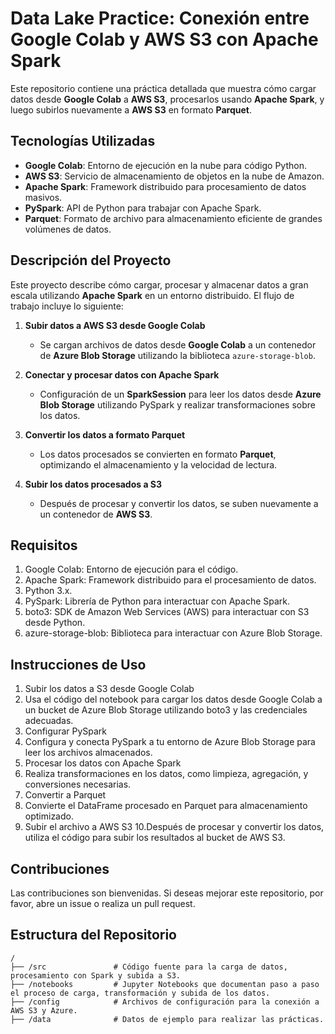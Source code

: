 # Data Lake Practice: Conexión entre Google Colab y AWS S3 con Apache Spark

Este repositorio contiene una práctica detallada que muestra cómo cargar datos desde **Google Colab** a **AWS S3**, procesarlos usando **Apache Spark**, y luego subirlos nuevamente a **AWS S3** en formato **Parquet**.

## Tecnologías Utilizadas

- **Google Colab**: Entorno de ejecución en la nube para código Python.
- **AWS S3**: Servicio de almacenamiento de objetos en la nube de Amazon.
- **Apache Spark**: Framework distribuido para procesamiento de datos masivos.
- **PySpark**: API de Python para trabajar con Apache Spark.
- **Parquet**: Formato de archivo para almacenamiento eficiente de grandes volúmenes de datos.

## Descripción del Proyecto

Este proyecto describe cómo cargar, procesar y almacenar datos a gran escala utilizando **Apache Spark** en un entorno distribuido. El flujo de trabajo incluye lo siguiente:

1. **Subir datos a AWS S3 desde Google Colab**  
   - Se cargan archivos de datos desde **Google Colab** a un contenedor de **Azure Blob Storage** utilizando la biblioteca `azure-storage-blob`.

2. **Conectar y procesar datos con Apache Spark**  
   - Configuración de un **SparkSession** para leer los datos desde **Azure Blob Storage** utilizando PySpark y realizar transformaciones sobre los datos.

3. **Convertir los datos a formato Parquet**  
   - Los datos procesados se convierten en formato **Parquet**, optimizando el almacenamiento y la velocidad de lectura.

4. **Subir los datos procesados a S3**  
   - Después de procesar y convertir los datos, se suben nuevamente a un contenedor de **AWS S3**.

     
## Requisitos
1. Google Colab: Entorno de ejecución para el código.
2. Apache Spark: Framework distribuido para el procesamiento de datos.
3. Python 3.x.
4. PySpark: Librería de Python para interactuar con Apache Spark.
5. boto3: SDK de Amazon Web Services (AWS) para interactuar con S3 desde Python.
6. azure-storage-blob: Biblioteca para interactuar con Azure Blob Storage.

## Instrucciones de Uso

1. Subir los datos a S3 desde Google Colab
2. Usa el código del notebook para cargar los datos desde Google Colab a un bucket de Azure Blob Storage utilizando boto3 y las credenciales adecuadas.
3. Configurar PySpark
4. Configura y conecta PySpark a tu entorno de Azure Blob Storage para leer los archivos almacenados.
5. Procesar los datos con Apache Spark
6. Realiza transformaciones en los datos, como limpieza, agregación, y conversiones necesarias.
7. Convertir a Parquet
8. Convierte el DataFrame procesado en Parquet para almacenamiento optimizado.
9. Subir el archivo a AWS S3
10.Después de procesar y convertir los datos, utiliza el código para subir los resultados al bucket de AWS S3.

## Contribuciones
Las contribuciones son bienvenidas. Si deseas mejorar este repositorio, por favor, abre un issue o realiza un pull request.

## Estructura del Repositorio

```plaintext
/
├── /src               # Código fuente para la carga de datos, procesamiento con Spark y subida a S3.
├── /notebooks         # Jupyter Notebooks que documentan paso a paso el proceso de carga, transformación y subida de los datos.
├── /config            # Archivos de configuración para la conexión a AWS S3 y Azure.
├── /data              # Datos de ejemplo para realizar las prácticas.

